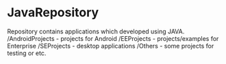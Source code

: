 # JavaRepository
Repository contains applications which developed using JAVA.
/AndroidProjects - projects for Android
/EEProjects - projects/examples for Enterprise
/SEProjects - desktop applications
/Others - some projects for testing or etc.
